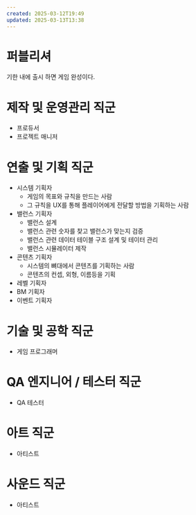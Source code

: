 ```yaml
---
created: 2025-03-12T19:49
updated: 2025-03-13T13:38
---
```

# 퍼블리셔
기한 내에 출시 하면 게임 완성이다.
# 제작 및 운영관리 직군
- 프로듀서
- 프로젝트 매니저
# 연출 및 기획 직군
- 시스템 기획자
	- 게임의 목표와 규칙을 만드는 사람
	- 그 규칙을 UX를 통해 플레이어에게 전달할 방법을 기획하는 사람
- 밸런스 기획자
	- 밸런스 설계
	- 밸런스 관련 숫자를 찾고 밸런스가 맞는지 검증
	- 밸런스 관련 데이터 테이블 구조 설계 및 테이터 관리
	- 밸런스 시뮬레이터 제작
- 콘텐츠 기획자
	- 시스템의 뼈대에서 콘텐츠를 기획하는 사람
	- 콘텐츠의 컨셉, 외형, 이름등을 기획
- 레벨 기획자
- BM 기획자
- 이벤트 기획자
# 기술 및 공학 직군
- 게임 프로그래머
# QA 엔지니어 / 테스터 직군
- QA 테스터
# 아트 직군
- 아티스트
# 사운드 직군
- 아티스트


